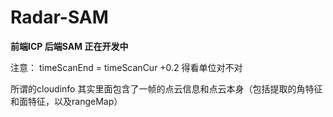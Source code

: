 # Radar-SAM

**前端ICP 后端SAM 正在开发中**


注意：
timeScanEnd = timeScanCur +0.2
得看单位对不对

所谓的cloudinfo 其实里面包含了一帧的点云信息和点云本身（包括提取的角特征和面特征，以及rangeMap）


